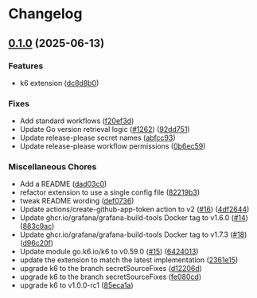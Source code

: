 # Changelog

## [0.1.0](https://github.com/grafana/gsm-api-go-client/compare/v0.0.1...v0.1.0) (2025-06-13)


### Features

* k6 extension ([dc8d8b0](https://github.com/grafana/gsm-api-go-client/commit/dc8d8b0d22297034561a38967034df1f719758a2))


### Fixes

* Add standard workflows ([f20ef3d](https://github.com/grafana/gsm-api-go-client/commit/f20ef3df7529e6627cc1e9d8caacad215e11e701))
* Update Go version retrieval logic ([#1262](https://github.com/grafana/gsm-api-go-client/issues/1262)) ([92dd751](https://github.com/grafana/gsm-api-go-client/commit/92dd751b8910bf133ea028250e1bf9550ce4143d))
* Update release-please secret names ([abfcc93](https://github.com/grafana/gsm-api-go-client/commit/abfcc93a500a5177203e0b2b759cc3e5abd942f1))
* Update release-please workflow permissions ([0b6ec59](https://github.com/grafana/gsm-api-go-client/commit/0b6ec5919f3d442296ff69e128095e553d714d0c))


### Miscellaneous Chores

* Add a README ([dad03c0](https://github.com/grafana/gsm-api-go-client/commit/dad03c0f8348a388148b0cd912d01146512c1a88))
* refactor extension to use a single config file ([82219b3](https://github.com/grafana/gsm-api-go-client/commit/82219b321c4f3655169f9814e1d61bc28b10ca81))
* tweak README wording ([def0736](https://github.com/grafana/gsm-api-go-client/commit/def0736c2cb5c13cfc7bead9d3a4a08e8f3c616c))
* Update actions/create-github-app-token action to v2 ([#16](https://github.com/grafana/gsm-api-go-client/issues/16)) ([4df2644](https://github.com/grafana/gsm-api-go-client/commit/4df2644c737dc7fb7d471c2332a6178fd943ba33))
* Update ghcr.io/grafana/grafana-build-tools Docker tag to v1.6.0 ([#14](https://github.com/grafana/gsm-api-go-client/issues/14)) ([883c9ac](https://github.com/grafana/gsm-api-go-client/commit/883c9ac50fb5c742da854f53cd59cbe6bc259c1b))
* Update ghcr.io/grafana/grafana-build-tools Docker tag to v1.7.3 ([#18](https://github.com/grafana/gsm-api-go-client/issues/18)) ([d96c20f](https://github.com/grafana/gsm-api-go-client/commit/d96c20ff81c51ffb6aadc1fc3db16cb838d60d7b))
* Update module go.k6.io/k6 to v0.59.0 ([#15](https://github.com/grafana/gsm-api-go-client/issues/15)) ([6424013](https://github.com/grafana/gsm-api-go-client/commit/6424013d75448f05e1129f99f9723d9994e072d4))
* update the extension to match the latest implementation ([2361e15](https://github.com/grafana/gsm-api-go-client/commit/2361e1515d04a298d06a61216dd78e75833f0391))
* upgrade k6 to the branch secretSourceFixes ([d12206d](https://github.com/grafana/gsm-api-go-client/commit/d12206d3865542188cbf56b8c45e079d4c3fa735))
* upgrade k6 to the branch secretSourceFixes ([fe080cd](https://github.com/grafana/gsm-api-go-client/commit/fe080cdc5a4eaad275cb51aacb5efdf60fe4f46c))
* upgrade k6 to v1.0.0-rc1 ([85eca1a](https://github.com/grafana/gsm-api-go-client/commit/85eca1a2b9cd68dbe6e17c1a2dd0d6987b3c5c32))
